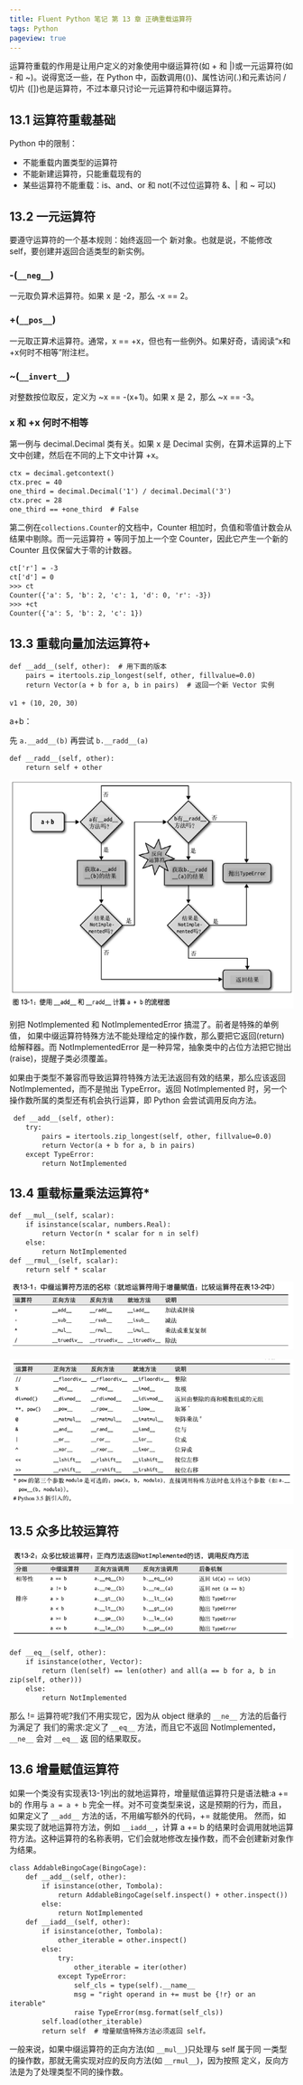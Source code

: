 ```yaml
---
title: Fluent Python 笔记 第 13 章 正确重载运算符
tags: Python
pageview: true
---
```


运算符重载的作用是让用户定义的对象使用中缀运算符(如 + 和 |)或一元运算符(如 - 和 ~)。说得宽泛一些，在 Python 中，函数调用(())、属性访问(.)和元素访问 / 切片 ([])也是运算符，不过本章只讨论一元运算符和中缀运算符。

## 13.1 运算符重载基础
Python 中的限制：
- 不能重载内置类型的运算符
- 不能新建运算符，只能重载现有的
- 某些运算符不能重载：is、and、or 和 not(不过位运算符 &、| 和 ~ 可以)

## 13.2 一元运算符
要遵守运算符的一个基本规则：始终返回一个 新对象。也就是说，不能修改 self，要创建并返回合适类型的新实例。

### -(`__neg__`)
一元取负算术运算符。如果 x 是 -2，那么 -x == 2。

### +(`__pos__`)
一元取正算术运算符。通常，x == +x，但也有一些例外。如果好奇，请阅读“x和+x何时不相等”附注栏。

### ~(`__invert__`)
对整数按位取反，定义为 ~x == -(x+1)。如果 x 是 2，那么 ~x == -3。

### x 和 +x 何时不相等
第一例与 decimal.Decimal 类有关。如果 x 是 Decimal 实例，在算术运算的上下文中创建，然后在不同的上下文中计算 +x。
```
ctx = decimal.getcontext()
ctx.prec = 40
one_third = decimal.Decimal('1') / decimal.Decimal('3')
ctx.prec = 28
one_third == +one_third  # False
```

第二例在`collections.Counter`的文档中，Counter 相加时，负值和零值计数会从结果中剔除。而一元运算符 + 等同于加上一个空 Counter，因此它产生一个新的 Counter 且仅保留大于零的计数器。
```
ct['r'] = -3
ct['d'] = 0
>>> ct
Counter({'a': 5, 'b': 2, 'c': 1, 'd': 0, 'r': -3})
>>> +ct
Counter({'a': 5, 'b': 2, 'c': 1})
```

## 13.3 重载向量加法运算符+
```
def __add__(self, other):  # 用下面的版本
    pairs = itertools.zip_longest(self, other, fillvalue=0.0)
    return Vector(a + b for a, b in pairs)  # 返回一个新 Vector 实例

v1 + (10, 20, 30)
```
a+b：

先 `a.__add__(b)` 再尝试 `b.__radd__(a)`
```
def __radd__(self, other):
    return self + other
```
![0](https://github.com/zhangchaosd/superchao/raw/master/_posts/assets/20230214/0.png)

别把 NotImplemented 和 NotImplementedError 搞混了。前者是特殊的单例值， 如果中缀运算符特殊方法不能处理给定的操作数，那么要把它返回(return) 给解释器。而 NotImplementedError 是一种异常，抽象类中的占位方法把它抛出(raise)，提醒子类必须覆盖。

如果由于类型不兼容而导致运算符特殊方法无法返回有效的结果，那么应该返回 NotImplemented，而不是抛出 TypeError。返回 NotImplemented 时，另一个操作数所属的类型还有机会执行运算，即 Python 会尝试调用反向方法。
```
 def __add__(self, other):
    try:
        pairs = itertools.zip_longest(self, other, fillvalue=0.0)
        return Vector(a + b for a, b in pairs)
    except TypeError:
        return NotImplemented
```

## 13.4 重载标量乘法运算符*
```
def __mul__(self, scalar):
    if isinstance(scalar, numbers.Real):
        return Vector(n * scalar for n in self)
    else:
        return NotImplemented
def __rmul__(self, scalar):
    return self * scalar
```

![1](https://github.com/zhangchaosd/superchao/raw/master/_posts/assets/20230214/1.png)

![2](https://github.com/zhangchaosd/superchao/raw/master/_posts/assets/20230214/2.png)

## 13.5 众多比较运算符

![3](https://github.com/zhangchaosd/superchao/raw/master/_posts/assets/20230214/3.png)


```
def __eq__(self, other):
    if isinstance(other, Vector):
        return (len(self) == len(other) and all(a == b for a, b in zip(self, other)))
    else:
        return NotImplemented
```
那么 != 运算符呢?我们不用实现它，因为从 object 继承的 `__ne__` 方法的后备行为满足了 我们的需求:定义了 `__eq__` 方法，而且它不返回 NotImplemented，`__ne__` 会对 `__eq__` 返 回的结果取反。

## 13.6 增量赋值运算符
如果一个类没有实现表13-1列出的就地运算符，增量赋值运算符只是语法糖:a += b的 作用与 `a = a + b` 完全一样。对不可变类型来说，这是预期的行为，而且，如果定义了 `__add__` 方法的话，不用编写额外的代码，+= 就能使用。
然而，如果实现了就地运算符方法，例如 `__iadd__`，计算 a += b 的结果时会调用就地运算 符方法。这种运算符的名称表明，它们会就地修改左操作数，而不会创建新对象作为结果。

```
class AddableBingoCage(BingoCage):
    def __add__(self, other):
        if isinstance(other, Tombola):
            return AddableBingoCage(self.inspect() + other.inspect())
        else:
            return NotImplemented
    def __iadd__(self, other):
        if isinstance(other, Tombola):
            other_iterable = other.inspect()
        else:
            try:
                other_iterable = iter(other)
            except TypeError:
                self_cls = type(self).__name__
                msg = "right operand in += must be {!r} or an iterable"
                raise TypeError(msg.format(self_cls))
        self.load(other_iterable)
        return self  # 增量赋值特殊方法必须返回 self。
```

一般来说，如果中缀运算符的正向方法(如 `__mul__`)只处理与 self 属于同 一类型的操作数，那就无需实现对应的反向方法(如 `__rmul__`)，因为按照 定义，反向方法是为了处理类型不同的操作数。
